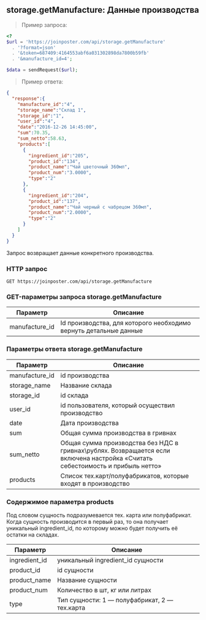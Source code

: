 ## storage.getManufacture: Данные производства

>  Пример запроса:

```php
<?
$url = 'https://joinposter.com/api/storage.getManufacture' 
  . '?format=json'
  . '&token=687409:4164553abf6a031302898da7800b59fb'
  . '&manufacture_id=4';

$data = sendRequest($url);
```
> Пример ответа:

```json
{
  "response":{
    "manufacture_id":"4",
    "storage_name":"Склад 1",
    "storage_id":"1",
    "user_id":"4",
    "date":"2016-12-26 14:45:00",
    "sum":70.35,
    "sum_netto":58.63,
    "products":[
      {
        "ingredient_id":"205",
        "product_id":"134",
        "product_name":"Чай цветочный 360мл",
        "product_num":"3.0000",
        "type":"2"
      },
      {
        "ingredient_id":"204",
        "product_id":"137",
        "product_name":"Чай черный с чабрецом 360мл",
        "product_num":"2.0000",
        "type":"2"
      }
    ]
  }
}
```
Запрос возвращает данные конкретного производства.

### HTTP запрос

`GET https://joinposter.com/api/storage.getManufacture`

### GET-параметры запроса storage.getManufacture

Параметр | Описание
-------- | --------
manufacture_id | Id производства, для которого необходимо вернуть детальные данные

### Параметры ответа storage.getManufacture

Параметр | Описание
-------- | --------
manufacture_id | id производства
storage_name | Название склада
storage_id | id склада
user_id | id пользователя, который осуществил производство
date | Дата производства
sum | Общая сумма производства в гривнах
sum_netto | Общая сумма производства без НДС в гривнах\рублях. Возвращается если включена настройка «Считать себестоимость и прибыль нетто»
products | Список тех.карт/полуфабрикатов, которые входят в производство

### Содержимое параметра products

Под словом сущность подразумевается тех. карта или полуфабрикат. Когда сущность производится в первый раз, то она получает уникальный ingredient_id, по которому можно будет получить её остатки на складах.

Параметр | Описание
-------- | ---------
ingredient_id | уникальный ingredient_id сущности
product_id | id сущности
product_name | Название сущности
product_num | Количество в шт, кг или литрах
type | Тип сущности: 1 — полуфабрикат, 2 — тех.карта
